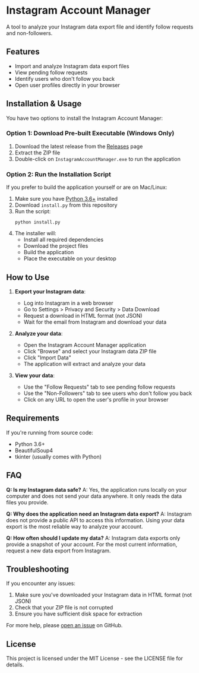 # Instagram Account Manager

A tool to analyze your Instagram data export file and identify follow requests and non-followers.

## Features

- Import and analyze Instagram data export files
- View pending follow requests
- Identify users who don't follow you back
- Open user profiles directly in your browser

## Installation & Usage

You have two options to install the Instagram Account Manager:

### Option 1: Download Pre-built Executable (Windows Only)

1. Download the latest release from the [Releases](https://github.com/YourUsername/InstagramAccountManager/releases) page
2. Extract the ZIP file
3. Double-click on `InstagramAccountManager.exe` to run the application

### Option 2: Run the Installation Script

If you prefer to build the application yourself or are on Mac/Linux:

1. Make sure you have [Python 3.6+](https://www.python.org/downloads/) installed
2. Download `install.py` from this repository
3. Run the script:
   ```
   python install.py
   ```
4. The installer will:
   - Install all required dependencies
   - Download the project files
   - Build the application
   - Place the executable on your desktop

## How to Use

1. **Export your Instagram data**:

   - Log into Instagram in a web browser
   - Go to Settings > Privacy and Security > Data Download
   - Request a download in HTML format (not JSON)
   - Wait for the email from Instagram and download your data

2. **Analyze your data**:

   - Open the Instagram Account Manager application
   - Click "Browse" and select your Instagram data ZIP file
   - Click "Import Data"
   - The application will extract and analyze your data

3. **View your data**:
   - Use the "Follow Requests" tab to see pending follow requests
   - Use the "Non-Followers" tab to see users who don't follow you back
   - Click on any URL to open the user's profile in your browser

## Requirements

If you're running from source code:

- Python 3.6+
- BeautifulSoup4
- tkinter (usually comes with Python)

## FAQ

**Q: Is my Instagram data safe?**
A: Yes, the application runs locally on your computer and does not send your data anywhere. It only reads the data files you provide.

**Q: Why does the application need an Instagram data export?**
A: Instagram does not provide a public API to access this information. Using your data export is the most reliable way to analyze your account.

**Q: How often should I update my data?**
A: Instagram data exports only provide a snapshot of your account. For the most current information, request a new data export from Instagram.

## Troubleshooting

If you encounter any issues:

1. Make sure you've downloaded your Instagram data in HTML format (not JSON)
2. Check that your ZIP file is not corrupted
3. Ensure you have sufficient disk space for extraction

For more help, please [open an issue](https://github.com/YourUsername/InstagramAccountManager/issues) on GitHub.

## License

This project is licensed under the MIT License - see the LICENSE file for details.
